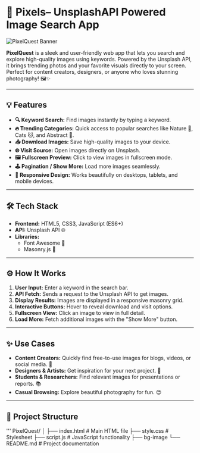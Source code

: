 # 🌟 Pixels– UnsplashAPI Powered Image Search App

![PixelQuest Banner](https://user-images.githubusercontent.com/yourusername/pixelquest-banner.png)  

**PixelQuest** is a sleek and user-friendly web app that lets you search and explore high-quality images using keywords. Powered by the Unsplash API, it brings trending photos and your favorite visuals directly to your screen. Perfect for content creators, designers, or anyone who loves stunning photography! 🖼️✨  

---

## 💡 Features
- **🔍 Keyword Search:** Find images instantly by typing a keyword.  
- **🔥 Trending Categories:** Quick access to popular searches like Nature 🌿, Cats 🐱, and Abstract 🎨.  
- **📥 Download Images:** Save high-quality images to your device.  
- **🌐 Visit Source:** Open images directly on Unsplash.  
- **🖼️ Fullscreen Preview:** Click to view images in fullscreen mode.  
- **🕹️ Pagination / Show More:** Load more images seamlessly.  
- **💫 Responsive Design:** Works beautifully on desktops, tablets, and mobile devices.  

---

## 🛠️ Tech Stack
- **Frontend:** HTML5, CSS3, JavaScript (ES6+)  
- **API:** Unsplash API 🌐  
- **Libraries:**  
  - Font Awesome 🎨  
  - Masonry.js 🧱  

---

## ⚙️ How It Works
1. **User Input:** Enter a keyword in the search bar.  
2. **API Fetch:** Sends a request to the Unsplash API to get images.  
3. **Display Results:** Images are displayed in a responsive masonry grid.  
4. **Interactive Buttons:** Hover to reveal download and visit options.  
5. **Fullscreen View:** Click an image to view in full detail.  
6. **Load More:** Fetch additional images with the "Show More" button.  

---

## ✨ Use Cases
- **Content Creators:** Quickly find free-to-use images for blogs, videos, or social media. 📸  
- **Designers & Artists:** Get inspiration for your next project. 🎨  
- **Students & Researchers:** Find relevant images for presentations or reports. 📚  
- **Casual Browsing:** Explore beautiful photography for fun. 😍  

---

## 📁 Project Structure
'''
PixelQuest/
│
├── index.html # Main HTML file
├── style.css # Stylesheet
├── script.js # JavaScript functionality
├── bg-image 
└── README.md # Project documentation
